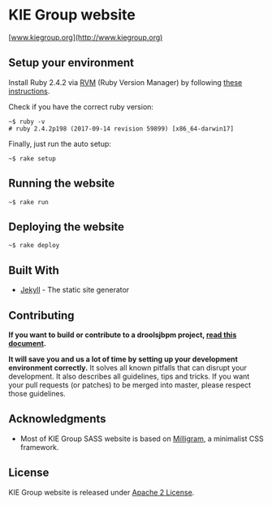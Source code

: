 # KIE Group website

[www.kiegroup.org](http://www.kiegroup.org)


## Setup your environment

Install Ruby 2.4.2 via [RVM](http://rvm.io) (Ruby Version Manager) by following [these instructions](https://rvm.io/rvm/install).

Check if you have the correct ruby version:

```
~$ ruby -v
# ruby 2.4.2p198 (2017-09-14 revision 59899) [x86_64-darwin17]
```

Finally, just run the auto setup:
```
~$ rake setup
```


## Running the website

```
~$ rake run
```


## Deploying the website

```
~$ rake deploy
```


## Built With

* [Jekyll](https://jekyllrb.com) - The static site generator


## Contributing

**If you want to build or contribute to a droolsjbpm project, [read this document](https://github.com/droolsjbpm/droolsjbpm-build-bootstrap/blob/master/README.md).**

**It will save you and us a lot of time by setting up your development environment correctly.**
It solves all known pitfalls that can disrupt your development.
It also describes all guidelines, tips and tricks.
If you want your pull requests (or patches) to be merged into master, please respect those guidelines.


## Acknowledgments

* Most of KIE Group SASS website is based on [Milligram](https://milligram.io), a minimalist CSS framework.


## License

KIE Group website is released under [Apache 2 License](LICENSE-ASL-2.0.txt).
